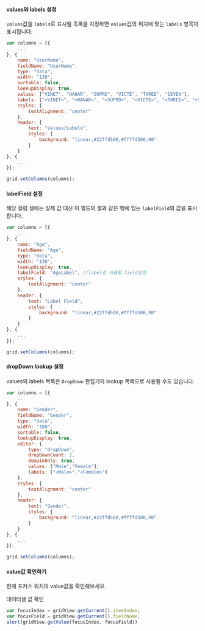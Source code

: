 #### values와 labels 설정

`values`값을 `labels`로 표시될 목록을 지정하면 `values`값의 위치에 맞는 `labels` 항목이 표시됩니다.

```js
var columns = [{
	...
}, {
    name: "UserName",
    fieldName: "UserName",
    type: "data",
    width: "130",
    sortable: false,
    lookupDisplay: true,
    values: ["VINET", "HANAR", "SUPRD", "VICTE", "THREE", "SEVEN"],
    labels: ["<VINET>", "<HANAR>", "<SUPRD>", "<VICTE>", "<THREE>", "<SEVEN>"],
    styles: {
        textAlignment: "center"
    },
    header: {
        text: "Values/Labels",
        styles: {
            background: "linear,#22ffd500,#ffffd500,90"
        }
    }
}, {
	...
}];

grid.setColumns(columns);
```

#### labelField 설정

해당 컬럼 셀에는 실제 값 대신 이 필드의 셀과 같은 행에 있는 `labelField`의 값을 표시합니다.

```js
var columns = [{
	...
}, {
    name: "Age",
    fieldName: "Age",
    type: "data",
    width: "130",
    lookupDisplay: true,
    labelField: "AgeLabel", //label로 사용할 field설정
    styles: {
        textAlignment: "center"
    },
    header: {
        text: "Label Field",
        styles: {
            background: "linear,#22ffd500,#ffffd500,90"
        }
    }
}, {
	...
}];

grid.setColumns(columns);
```

#### dropDown lookup 설정

values와 labels 목록은 `DropDown` 편집기의 lookup 목록으로 사용될 수도 있습니다.

```js
var columns = [{
	...
}, {
    name: "Gender",
    fieldName: "Gender",
    type: "data",
    width: "100",
    sortable: false,
    lookupDisplay: true,
    editor: {
        type: "dropDown",
        dropDownCount: 2,
        domainOnly: true,
        values: ["Male","Female"],
        labels: ["<Male>","<Female>"]
    },
    styles: {
        textAlignment: "center"
    },
    header: {
        text: "Gender",
        styles: {
            background: "linear,#22ffd500,#ffffd500,90"
        }
    }
}, {
	...
}];

grid.setColumns(columns);
```

#### value값 확인하기

현재 포커스 위치의 value값을 확인해보세요.

<a class="btn primary small round lowercase" id="getValue">데이터셀 값 확인</a>

```js
var focusIndex = gridView.getCurrent().itemIndex;
var focusField = gridView.getCurrent().fieldName;
alert(gridView.getValue(focusIndex, focusField))
```

<script>
$('#getValue').click(function() {
    var focusIndex = gridView.getCurrent().itemIndex;
	var focusField = gridView.getCurrent().fieldName;
	alert(gridView.getValue(focusIndex, focusField))
});
</script>